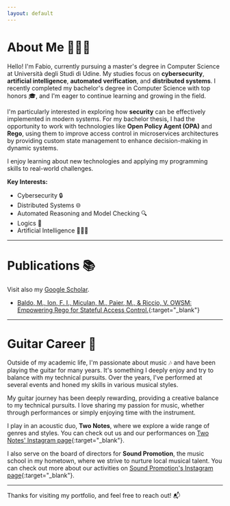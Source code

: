 ```yaml
---
layout: default
---
```


# About Me 👨🏻‍💻

Hello! I'm Fabio, currently pursuing a master's degree in Computer Science at Università degli Studi di Udine. My studies focus on **cybersecurity**, **artificial intelligence**, **automated verification**, and **distributed systems**. I recently completed my bachelor's degree in Computer Science with top honors 🎓, and I'm eager to continue learning and growing in the field.

I'm particularly interested in exploring how **security** can be effectively implemented in modern systems. For my bachelor thesis, I had the opportunity to work with technologies like **Open Policy Agent (OPA)** and **Rego**, using them to improve access control in microservices architectures by providing custom state management to enhance decision-making in dynamic systems.

I enjoy learning about new technologies and applying my programming skills to real-world challenges.

**Key Interests:**
- Cybersecurity 🔒
- Distributed Systems 🌐
- Automated Reasoning and Model Checking 🔍
- Logics 🧠
- Artificial Intelligence 👨🏻‍💻

---

# Publications 📚

Visit also my [Google Scholar](https://scholar.google.it/citations?user=PaYhQsIAAAAJ&hl=it).

- [Baldo, M., Ion, F. I., Miculan, M., Paier, M., & Riccio, V. OWSM: Empowering Rego for Stateful Access Control.](https://p1ndsvin.github.io/assets/pdf/itasec25.pdf){:target="_blank"}

---

# Guitar Career 🎸

Outside of my academic life, I'm passionate about music 🎶 and have been playing the guitar for many years. It's something I deeply enjoy and try to balance with my technical pursuits. Over the years, I've performed at several events and honed my skills in various musical styles.

My guitar journey has been deeply rewarding, providing a creative balance to my technical pursuits. I love sharing my passion for music, whether through performances or simply enjoying time with the instrument.

I play in an acoustic duo, **Two Notes**, where we explore a wide range of genres and styles. You can check out us and our performances on [Two Notes' Instagram page](https://www.instagram.com/twonotes.duo/){:target="_blank"}.

I also serve on the board of directors for **Sound Promotion**, the music school in my hometown, where we strive to nurture local musical talent. You can check out more about our activities on [Sound Promotion's Instagram page](https://www.instagram.com/_soundpromotion_/){:target="_blank"}.

---

Thanks for visiting my portfolio, and feel free to reach out! 📬
